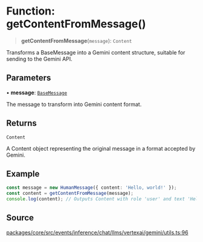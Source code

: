 # Function: getContentFromMessage()

> **getContentFromMessage**(`message`): `Content`

Transforms a BaseMessage into a Gemini content structure, suitable for sending to the 
Gemini API.

## Parameters

• **message**: [`BaseMessage`](../../../../../../../input/load/msgs/base/classes/BaseMessage.md)

The message to transform into Gemini content format.

## Returns

`Content`

A Content object representing the original message in a format accepted by Gemini.

## Example

```typescript
const message = new HumanMessage({ content: 'Hello, world!' });
const content = getContentFromMessage(message);
console.log(content); // Outputs Content with role 'user' and text 'Hello, world!'
```

## Source

[packages/core/src/events/inference/chat/llms/vertexai/gemini/utils.ts:96](https://github.com/VictorS67/encre/blob/c09849eb59af073bf23be826a912f2ba4f635f93/packages/core/src/events/inference/chat/llms/vertexai/gemini/utils.ts#L96)
